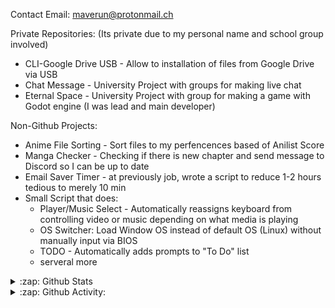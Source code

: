 Contact Email: maverun@protonmail.ch

Private Repositories: (Its private due to my personal name and school group involved)
- CLI-Google Drive USB - Allow to installation of files from Google Drive via USB
- Chat Message - University Project with groups for making live chat
- Eternal Space - University Project with group for making a game with Godot engine (I was lead and main developer)

Non-Github Projects:
- Anime File Sorting - Sort files to my perfencences based of Anilist Score
- Manga Checker - Checking if there is new chapter and send message to Discord so I can be up to date
- Email Saver Timer - at previously job, wrote a script to reduce 1-2 hours tedious to merely 10 min
- Small Script that does:
  - Player/Music Select - Automatically reassigns keyboard from controlling video or music depending on what media is playing
  - OS Switcher: Load Window OS instead of default OS (Linux) without manually input via BIOS
  - TODO - Automatically adds prompts to "To Do" list
  - serveral more 

<details>
<summary>:zap: Github Stats</summary>

<table>
<tbody>
  <tr>
    <td><img src="https://github-readme-stats-mave.vercel.app/api?username=maverun&show_icons=true&include_all_commits=true&hide_border=true&count_private=true&theme=tokyonight" alt="Maverun's github stats" width="495" height="195"></td>
    <td><img src="https://github-readme-stats-mave.vercel.app/api/top-langs/?username=maverun&layout=compact&hide_border=truecount_private=true&theme=tokyonight" alt="Image" width="350" height="165"></td>
  </tr>
  <tr>
    <td><img src="https://github-readme-stats-mave.vercel.app/api/wakatime?username=maverun&hide_border=true&theme=tokyonight&langs_count=4" alt="Maverun's Wakatime" width="495" height="150"></td>
    <td></td>
  </tr>
</tbody>
</table>
</details>

<details>
<summary>:zap: Github Activity:</summary>

<!--START_SECTION:activity-->
1. 🗣 Commented on [#2](https://github.com/dundargoc/bruh.nvim/issues/2) in [dundargoc/bruh.nvim](https://github.com/dundargoc/bruh.nvim)
2. ❗️ Opened issue [#1](https://github.com/dundargoc/bruh.nvim/issues/1) in [dundargoc/bruh.nvim](https://github.com/dundargoc/bruh.nvim)
3. 🗣 Commented on [#1468](https://github.com/neovim/nvim-lspconfig/issues/1468) in [neovim/nvim-lspconfig](https://github.com/neovim/nvim-lspconfig)
<!--END_SECTION:activity-->
</details>
<!---
Maverun/Maverun is a ✨ special ✨ repository because its `README.md` (this file) appears on your GitHub profile.
You can click the Preview link to take a look at your changes.
--->
